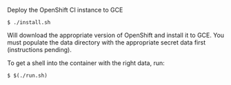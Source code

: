 Deploy the OpenShift CI instance to GCE

    $ ./install.sh

Will download the appropriate version of OpenShift and install it to
GCE. You must populate the data directory with the appropriate secret
data first (instructions pending).

To get a shell into the container with the right data, run:

    $ $(./run.sh)

